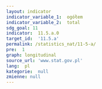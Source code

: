 ```yaml
---
layout: indicator
indicator_variable_1:  ogółem
indicator_variable_2:  total
sdg_goal: 11
indicator:  11.5.a.0
target_id:  '11.5.a'
permalink: /statistics_nat/11-5-a/
pre:  1
graph: longitudinal
source_url: 'www.stat.gov.pl'
lang:  pl
kategorie:  null
zmienne: null
---
```

